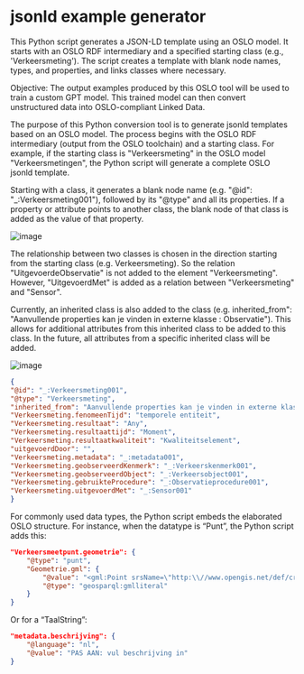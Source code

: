 # jsonld example generator

This Python script generates a JSON-LD template using an OSLO model. It starts with an OSLO RDF intermediary and a specified starting class (e.g., 'Verkeersmeting'). The script creates a template with blank node names, types, and properties, and links classes where necessary.

Objective: The output examples produced by this OSLO tool will be used to train a custom GPT model. This trained model can then convert unstructured data into OSLO-compliant Linked Data.


The purpose of this Python conversion tool is to generate jsonld templates based on an OSLO model. The process begins with the OSLO RDF intermediary (output from the OSLO toolchain) and a starting class. For example, if the starting class is "Verkeersmeting" in the OSLO model "Verkeersmetingen", the Python script will generate a complete OSLO jsonld template.

Starting with a class, it generates a blank node name (e.g. "@id": "_:Verkeersmeting001"), followed by its "@type" and all its properties. If a property or attribute points to another class, the blank node of that class is added as the value of that property.

![image](https://github.com/samuvack/OSLO-example-generator/assets/15192194/6e9f0e63-c19a-4c5e-9422-afb38e3a9c7d)


The relationship between two classes is chosen in the direction starting from the starting class (e.g. Verkeersmeting). So the relation "UitgevoerdeObservatie" is not added to the element "Verkeersmeting". However, "UitgevoerdMet" is added as a relation between "Verkeersmeting" and "Sensor".

Currently, an inherited class is also added to the class (e.g. inherited_from": "Aanvullende properties kan je vinden in externe klasse : Observatie"). This allows for additional attributes from this inherited class to be added to this class. In the future, all attributes from a specific inherited class will be added.

![image](https://github.com/samuvack/OSLO-example-generator/assets/15192194/5b9f38a1-fe29-4bb4-bf6b-fa6f7495e664)


```json
{
"@id": "_:Verkeersmeting001",
"@type": "Verkeersmeting",
"inherited_from": "Aanvullende properties kan je vinden in externe klasse : Observatie",
"Verkeersmeting.fenomeenTijd": "temporele entiteit",
"Verkeersmeting.resultaat": "Any",
"Verkeersmeting.resultaattijd": "Moment",
"Verkeersmeting.resultaatkwaliteit": "Kwaliteitselement",
"uitgevoerdDoor": "",
"Verkeersmeting.metadata": "_:metadata001",
"Verkeersmeting.geobserveerdKenmerk": "_:Verkeerskenmerk001",
"Verkeersmeting.geobserveerdObject": "_:Verkeersobject001",
"Verkeersmeting.gebruikteProcedure": "_:Observatieprocedure001",
"Verkeersmeting.uitgevoerdMet": "_:Sensor001"
}
```


For commonly used data types, the Python script embeds the elaborated OSLO structure. For instance, when the datatype is “Punt”, the Python script adds this:

```json
"Verkeersmeetpunt.geometrie": {
    "@type": "punt",
    "Geometrie.gml": {
        "@value": "<gml:Point srsName=\"http:\\//www.opengis.net/def/crs/EPSG/0/4326\"><gml:coordinates>  Vul in: Lat Lon </gml:coordinates><gml:Point>",
        "@type": "geosparql:gmlliteral"
    }
}
```
Or for a “TaalString”:
```json
"metadata.beschrijving": {
    "@language": "nl",
    "@value": "PAS AAN: vul beschrijving in"
}
```
